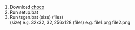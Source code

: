 1. Download [choco](https://chocolatey.org)
2. Run setup.bat
3. Run tsgen.bat (size) (files)  
   (size)  e.g. 32x32, 32, 256x128
   (files) e.g. file1.png file2.png
